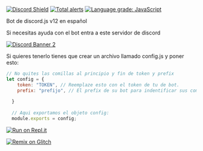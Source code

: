 [![Discord Shield](https://discordapp.com/api/guilds/715708045560119297/widget.png?style=shield)](https://discord.gg/5Zj7Kak)   [![Total alerts](https://img.shields.io/lgtm/alerts/g/Monoverde888/ineptobot.svg?logo=lgtm&logoWidth=18)](https://lgtm.com/projects/g/Monoverde888/ineptobot/alerts/)
[![Language grade: JavaScript](https://img.shields.io/lgtm/grade/javascript/g/Monoverde888/ineptobot.svg?logo=lgtm&logoWidth=18)](https://lgtm.com/projects/g/Monoverde888/ineptobot/context:javascript)



Bot de discord.js v12 en español

Si necesitas ayuda con el bot entra a este servidor de discord


[![Discord Banner 2](https://discordapp.com/api/guilds/715708045560119297/widget.png?style=banner2)](https://discord.gg/5Zj7Kak)


Si quieres tenerlo tienes que crear un archivo llamado config.js y poner esto:
```js
// No quites las comillas al principio y fin de token y prefix
let config = {
    token: "TOKEN", // Reemplaze esto con el token de tu de bot.
    prefix: "prefijo", // El prefix de su bot para indentificar sus comandos.
  
  }
  
  // Aqui exportamos el objeto config:
  module.exports = config;
  ```
  
  



[![Run on Repl.it](https://repl.it/badge/github/Monoverde888/ineptobot)](https://repl.it/github/Monoverde888/ineptobot)



[![Remix on Glitch](https://cdn.glitch.com/2703baf2-b643-4da7-ab91-7ee2a2d00b5b%2Fremix-button.svg)](https://glitch.com/edit/#!/import/github/Monoverde888/ineptobot)



